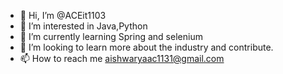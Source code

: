 - 👋 Hi, I’m @ACEit1103
- 👀 I’m interested in Java,Python
- 🌱 I’m currently learning Spring and selenium
- 💞️ I’m looking to learn more about the industry and contribute.
- 📫 How to reach me aishwaryaac1131@gmail.com

<!---
ACEit1103/ACEit1103 is a ✨ special ✨ repository because its `README.md` (this file) appears on your GitHub profile.
You can click the Preview link to take a look at your changes.
--->
